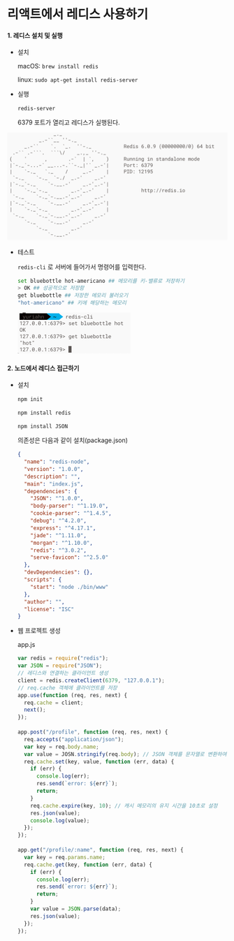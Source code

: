 # 리액트에서 레디스 사용하기

#### 1. 레디스 설치 및 실행

- 설치

  macOS: `brew install redis`

  linux: `sudo apt-get install redis-server`

- 실행

  `redis-server`

  6379 포트가 열리고 레디스가 실행된다.

<img src="https://github.com/uu29/TIL/blob/main/images/Screenshot_2020-11-03%2008.57.54_03XDL3.png?raw=true" alt="Screenshot_2020-11-03 08.57.54_03XDL3" style="zoom:50%;" />

- 테스트

  `redis-cli` 로 서버에 들어가서 명령어를 입력한다.

  ```bash
  set bluebottle hot-americano ## 메모리를 키-밸류로 저장하기
  > OK ## 성공적으로 저장함
  get bluebottle ## 저장한 메모리 불러오기
  "hot-americano" ## 키에 해당하는 메모리
  ```

  <img src="https://github.com/uu29/TIL/blob/main/images/Screenshot_2020-11-03%2009.02.33_q9wSDG.png?raw=true" alt="Screenshot_2020-11-03 09.02.33_q9wSDG" style="zoom:50%;" />



#### 2. 노드에서 레디스 접근하기

- 설치

  `npm init`

  `npm install redis`

  `npm install JSON`

  의존성은 다음과 같이 설치(package.json)

  ```json
  {
    "name": "redis-node",
    "version": "1.0.0",
    "description": "",
    "main": "index.js",
    "dependencies": {
      "JSON": "^1.0.0",
      "body-parser": "^1.19.0",
      "cookie-parser": "^1.4.5",
      "debug": "^4.2.0",
      "express": "^4.17.1",
      "jade": "^1.11.0",
      "morgan": "^1.10.0",
      "redis": "^3.0.2",
      "serve-favicon": "^2.5.0"
    },
    "devDependencies": {},
    "scripts": {
      "start": "node ./bin/www"
    },
    "author": "",
    "license": "ISC"
  }
  ```

- 웹 프로젝트 생성

  app.js

  ```javascript
  var redis = require("redis");
  var JSON = require("JSON");
  // 레디스와 연결하는 클라이언트 생성
  client = redis.createClient(6379, "127.0.0.1");
  // req.cache 객체에 클라이언트를 저장
  app.use(function (req, res, next) {
    req.cache = client;
    next();
  });
  
  app.post("/profile", function (req, res, next) {
    req.accepts("application/json");
    var key = req.body.name;
    var value = JOSN.stringify(req.body); // JSON 객체를 문자열로 변환하여 value 객체로 저장
    req.cache.set(key, value, function (err, data) {
      if (err) {
        console.log(err);
        res.send(`error: ${err}`);
        return;
      }
      req.cache.expire(key, 10); // 캐시 메모리의 유지 시간을 10초로 설정
      res.json(value);
      console.log(value);
    });
  });
  
  app.get("/profile/:name", function (req, res, next) {
    var key = req.params.name;
    req.cache.get(key, function (err, data) {
      if (err) {
        console.log(err);
        res.send(`error: ${err}`);
        return;
      }
      var value = JSON.parse(data);
      res.json(value);
    });
  });
  ```

  